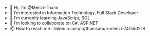 - 👋 Hi, I’m @Menzi-Thami
- 👀 I’m interested in Information Technology, Full Stack Developer
- 🌱 I’m currently learning JavaScript, SQL
- 💞️ I’m looking to collaborate on C#, ASP.NET
- 📫 How to reach me : linkedin.com/in/thamsanqa-menzi-741550218

<!---
Menzi-Thami/Menzi-Thami is a ✨ special ✨ repository because its `README.md` (this file) appears on your GitHub profile.
You can click the Preview link to take a look at your changes.
--->
